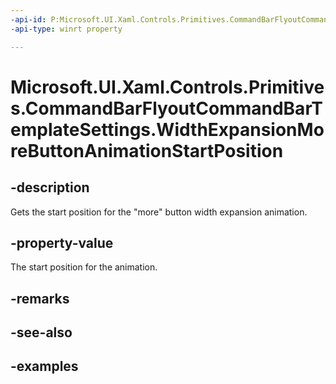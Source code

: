 ```yaml
---
-api-id: P:Microsoft.UI.Xaml.Controls.Primitives.CommandBarFlyoutCommandBarTemplateSettings.WidthExpansionMoreButtonAnimationStartPosition
-api-type: winrt property

---
```

<!-- Property syntax.
public double WidthExpansionMoreButtonAnimationStartPosition { get; }
-->

# Microsoft.UI.Xaml.Controls.Primitives.CommandBarFlyoutCommandBarTemplateSettings.WidthExpansionMoreButtonAnimationStartPosition


## -description

Gets the start position for the "more" button width expansion animation.


## -property-value

The start position for the animation.


## -remarks


## -see-also


## -examples


